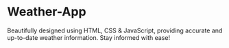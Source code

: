 # Weather-App
Beautifully designed using HTML, CSS &amp; JavaScript, providing accurate and up-to-date weather information. Stay informed with ease!
